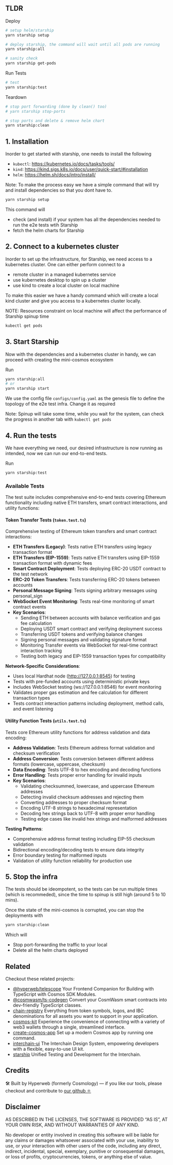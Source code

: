 ## TLDR

Deploy

```sh
# setup helm/starship
yarn starship setup

# deploy starship, the command will wait until all pods are running
yarn starship:all

# sanity check
yarn starship get-pods
```

Run Tests

```sh
# test
yarn starship:test
```

Teardown

```sh
# stop port forwarding (done by clean() too)
# yarn starship stop-ports

# stop ports and delete & remove helm chart
yarn starship:clean
```

## 1. Installation

Inorder to get started with starship, one needs to install the following

- `kubectl`: https://kubernetes.io/docs/tasks/tools/
- `kind`: https://kind.sigs.k8s.io/docs/user/quick-start/#installation
- `helm`: https://helm.sh/docs/intro/install/

Note: To make the process easy we have a simple command that will try and install dependencies
so that you dont have to.

```bash
yarn starship setup
```

This command will

- check (and install) if your system has all the dependencies needed to run the e2e tests wtih Starship
- fetch the helm charts for Starship

## 2. Connect to a kubernetes cluster

Inorder to set up the infrastructure, for Starship, we need access to a kubernetes cluster.
One can either perform connect to a

- remote cluster in a managed kubernetes service
- use kubernetes desktop to spin up a cluster
- use kind to create a local cluster on local machine

To make this easier we have a handy command which will create a local kind cluster and give you access
to a kubernetes cluster locally.

NOTE: Resources constraint on local machine will affect the performance of Starship spinup time

```bash
kubectl get pods
```

## 3. Start Starship

Now with the dependencies and a kubernetes cluster in handy, we can proceed with creating the mini-cosmos ecosystem

Run

```bash
yarn starship:all
# or
yarn starship start
```

We use the config file `configs/config.yaml` as the genesis file to define the topology of the e2e test infra. Change it as required

Note: Spinup will take some time, while you wait for the system, can check the progress in another tab with `kubectl get pods`

## 4. Run the tests

We have everything we need, our desired infrastructure is now running as intended, now we can run
our end-to-end tests.

Run

```bash
yarn starship:test
```

### Available Tests

The test suite includes comprehensive end-to-end tests covering Ethereum functionality including native ETH transfers, smart contract interactions, and utility functions:

#### Token Transfer Tests (`token.test.ts`)

Comprehensive testing of Ethereum token transfers and smart contract interactions:

- **ETH Transfers (Legacy)**: Tests native ETH transfers using legacy transaction format
- **ETH Transfers (EIP-1559)**: Tests native ETH transfers using EIP-1559 transaction format with dynamic fees
- **Smart Contract Deployment**: Tests deploying ERC-20 USDT contract to the test network
- **ERC-20 Token Transfers**: Tests transferring ERC-20 tokens between accounts
- **Personal Message Signing**: Tests signing arbitrary messages using personal_sign
- **WebSocket Event Monitoring**: Tests real-time monitoring of smart contract events
- **Key Scenarios**:
  - Sending ETH between accounts with balance verification and gas fee calculation
  - Deploying USDT smart contract and verifying deployment success
  - Transferring USDT tokens and verifying balance changes
  - Signing personal messages and validating signature format
  - Monitoring Transfer events via WebSocket for real-time contract interaction tracking
  - Testing both legacy and EIP-1559 transaction types for compatibility

**Network-Specific Considerations**:

- Uses local Hardhat node (http://127.0.0.1:8545) for testing
- Tests with pre-funded accounts using deterministic private keys
- Includes WebSocket testing (ws://127.0.0.1:8546) for event monitoring
- Validates proper gas estimation and fee calculation for different transaction types
- Tests contract interaction patterns including deployment, method calls, and event listening

#### Utility Function Tests (`utils.test.ts`)

Tests core Ethereum utility functions for address validation and data encoding:

- **Address Validation**: Tests Ethereum address format validation and checksum verification
- **Address Conversion**: Tests conversion between different address formats (lowercase, uppercase, checksum)
- **Data Encoding**: Tests UTF-8 to hex encoding and decoding functions
- **Error Handling**: Tests proper error handling for invalid inputs
- **Key Scenarios**:
  - Validating checksummed, lowercase, and uppercase Ethereum addresses
  - Detecting invalid checksum addresses and rejecting them
  - Converting addresses to proper checksum format
  - Encoding UTF-8 strings to hexadecimal representation
  - Decoding hex strings back to UTF-8 with proper error handling
  - Testing edge cases like invalid hex strings and malformed addresses

**Testing Patterns**:

- Comprehensive address format testing including EIP-55 checksum validation
- Bidirectional encoding/decoding tests to ensure data integrity
- Error boundary testing for malformed inputs
- Validation of utility function reliability for production use

## 5. Stop the infra

The tests should be ideompotent, so the tests can be run multiple times (which is recommeded), since the time to spinup is still high (around 5 to 10 mins).

Once the state of the mini-cosmos is corrupted, you can stop the deployments with

```bash
yarn starship:clean
```

Which will

- Stop port-forwarding the traffic to your local
- Delete all the helm charts deployed

## Related

Checkout these related projects:

- [@hyperweb/telescope](https://github.com/hyperweb-io/telescope) Your Frontend Companion for Building with TypeScript with Cosmos SDK Modules.
- [@cosmwasm/ts-codegen](https://github.com/CosmWasm/ts-codegen) Convert your CosmWasm smart contracts into dev-friendly TypeScript classes.
- [chain-registry](https://github.com/hyperweb-io/chain-registry) Everything from token symbols, logos, and IBC denominations for all assets you want to support in your application.
- [cosmos-kit](https://github.com/hyperweb-io/cosmos-kit) Experience the convenience of connecting with a variety of web3 wallets through a single, streamlined interface.
- [create-cosmos-app](https://github.com/hyperweb-io/create-cosmos-app) Set up a modern Cosmos app by running one command.
- [interchain-ui](https://github.com/hyperweb-io/interchain-ui) The Interchain Design System, empowering developers with a flexible, easy-to-use UI kit.
- [starship](https://github.com/hyperweb-io/starship) Unified Testing and Development for the Interchain.

## Credits

🛠 Built by Hyperweb (formerly Cosmology) — if you like our tools, please checkout and contribute to [our github ⚛️](https://github.com/hyperweb-io)

## Disclaimer

AS DESCRIBED IN THE LICENSES, THE SOFTWARE IS PROVIDED “AS IS”, AT YOUR OWN RISK, AND WITHOUT WARRANTIES OF ANY KIND.

No developer or entity involved in creating this software will be liable for any claims or damages whatsoever associated with your use, inability to use, or your interaction with other users of the code, including any direct, indirect, incidental, special, exemplary, punitive or consequential damages, or loss of profits, cryptocurrencies, tokens, or anything else of value.
